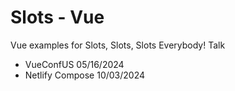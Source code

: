 # Slots - Vue

Vue examples for Slots, Slots, Slots Everybody! Talk
- VueConfUS 05/16/2024
- Netlify Compose 10/03/2024
